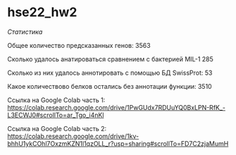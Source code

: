 # hse22_hw2
*Статистика*

Общее количество предсказанных генов: 3563

Сколько удалось анатироваться сравнением с бактерией MIL-1 285

Сколько из них удалось аннотировать с помощью БД SwissProt: 53

Какое количествово белков остались без аннотации функции: 3510

Ссылка на Google Colab часть 1: https://colab.research.google.com/drive/1PwGUdx7RDUuYQ0BxLPN-RfK_-L3ECWJ0#scrollTo=ar_Tgo_i4nKl

Ссылка на Google Colab часть 2: https://colab.research.google.com/drive/1kv-bhhU1ykCOhl7OxzmKZN1l1qzOLL_r?usp=sharing#scrollTo=FD7C2zjaMumH

